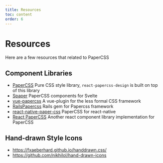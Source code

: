 ```yaml
---
title: Resources
toc: content
order: 6
---
```


# Resources

Here are a few resources that related to PaperCSS

## Component Libraries

- [PaperCSS](https://www.getpapercss.com/) Pure CSS style library, `react-papercss-design` is built on top of this library
- [Spaper](https://oli8.github.io/spaper/) PaperCSS components for Svelte
- [vue-papercss](https://github.com/papercss/vue-papercss) A vue-plugin for the less formal CSS framework
- [RailsPapercss](https://github.com/papercss/rails_papercss_gem) Rails gem for Papercss framework
- [react-native-paper-css](https://github.com/papercss/react-native-paper-css) PaperCSS for react-native
- [React PaperCSS](https://papercss.github.io/React-Paper-CSS-Page/) Another react component library implementation for PaperCSS

## Hand-drawn Style Icons

- https://fxaeberhard.github.io/handdrawn.css/
- https://github.com/nikhilol/hand-drawn-icons
